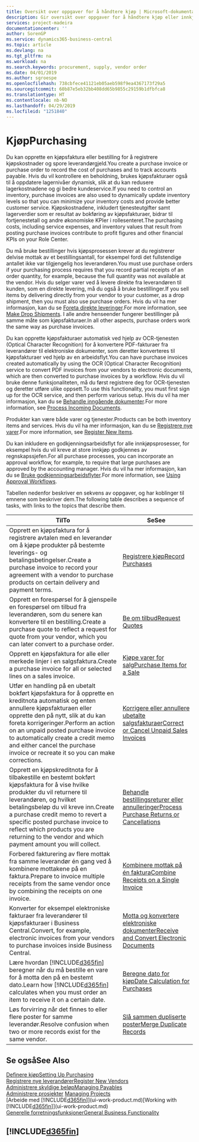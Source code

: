 ```yaml
---
title: Oversikt over oppgaver for å håndtere kjøp | Microsoft-dokumentasjon
description: Gir oversikt over oppgaver for å håndtere kjøp eller innkjøpsprosesser, inkludert hvordan kjøpsfakturaer og bestillinger fungerer.
services: project-madeira
documentationcenter: ''
author: SorenGP
ms.service: dynamics365-business-central
ms.topic: article
ms.devlang: na
ms.tgt_pltfrm: na
ms.workload: na
ms.search.keywords: procurement, supply, vendor order
ms.date: 04/01/2019
ms.author: sgroespe
ms.openlocfilehash: 738cbfece41121eb05aeb598f9ea4367173f29a5
ms.sourcegitcommit: 60b87e5eb32bb408dd65b9855c29159b1dfbfca8
ms.translationtype: HT
ms.contentlocale: nb-NO
ms.lasthandoff: 04/29/2019
ms.locfileid: "1251840"
---
```

# <a name="purchasing"></a><span data-ttu-id="380e8-103">Kjøp</span><span class="sxs-lookup"><span data-stu-id="380e8-103">Purchasing</span></span>
<span data-ttu-id="380e8-104">Du kan opprette en kjøpsfaktura eller bestilling for å registrere kjøpskostnader og spore leverandørgjeld.</span><span class="sxs-lookup"><span data-stu-id="380e8-104">You create a purchase invoice or purchase order to record the cost of purchases and to track accounts payable.</span></span> <span data-ttu-id="380e8-105">Hvis du vil kontrollere en beholdning, brukes kjøpsfakturaer også til å oppdatere lagernivåer dynamisk, slik at du kan redusere lagerkostnadene og gi bedre kundeservice.</span><span class="sxs-lookup"><span data-stu-id="380e8-105">If you need to control an inventory, purchase invoices are also used to dynamically update inventory levels so that you can minimize your inventory costs and provide better customer service.</span></span> <span data-ttu-id="380e8-106">Kjøpskostnadene, inkludert tjenesteutgifter samt lagerverdier som er resultat av bokføring av kjøpsfakturaer, bidrar til fortjenestetall og andre økonomiske KPIer i rollesenteret.</span><span class="sxs-lookup"><span data-stu-id="380e8-106">The purchasing costs, including service expenses, and inventory values that result from posting purchase invoices contribute to profit figures and other financial KPIs on your Role Center.</span></span>

<span data-ttu-id="380e8-107">Du må bruke bestillinger hvis kjøpsprosessen krever at du registrerer delvise mottak av et bestillingsantall, for eksempel fordi det fullstendige antallet ikke var tilgjengelig hos leverandøren.</span><span class="sxs-lookup"><span data-stu-id="380e8-107">You must use purchase orders if your purchasing process requires that you record partial receipts of an order quantity, for example, because the full quantity was not available at the vendor.</span></span> <span data-ttu-id="380e8-108">Hvis du selger varer ved å levere direkte fra leverandøren til kunden, som en direkte levering, må du også å bruke bestillinger.</span><span class="sxs-lookup"><span data-stu-id="380e8-108">If you sell items by delivering directly from your vendor to your customer, as a drop shipment, then you must also use purchase orders.</span></span> <span data-ttu-id="380e8-109">Hvis du vil ha mer informasjon, kan du se [Foreta direkte leveringer](sales-how-drop-shipment.md).</span><span class="sxs-lookup"><span data-stu-id="380e8-109">For more information, see [Make Drop Shipments](sales-how-drop-shipment.md).</span></span> <span data-ttu-id="380e8-110">I alle andre henseender fungerer bestillinger på samme måte som kjøpsfakturaer.</span><span class="sxs-lookup"><span data-stu-id="380e8-110">In all other aspects, purchase orders work the same way as purchase invoices.</span></span>

<span data-ttu-id="380e8-111">Du kan opprette kjøpsfakturaer automatisk ved hjelp av OCR-tjenesten (Optical Character Recognition) for å konvertere PDF-fakturaer fra leverandører til elektroniske dokumenter, som deretter konverteres til kjøpsfakturaer ved hjelp av en arbeidsflyt.</span><span class="sxs-lookup"><span data-stu-id="380e8-111">You can have purchase invoices created automatically by using the OCR (Optical Character Recognition) service to convert PDF invoices from your vendors to electronic documents, which are then converted to purchase invoices by a workflow.</span></span> <span data-ttu-id="380e8-112">Hvis du vil bruke denne funksjonaliteten, må du først registrere deg for OCR-tjenesten og deretter utføre ulike oppsett.</span><span class="sxs-lookup"><span data-stu-id="380e8-112">To use this functionality, you must first sign up for the OCR service, and then perform various setup.</span></span> <span data-ttu-id="380e8-113">Hvis du vil ha mer informasjon, kan du se [Behandle inngående dokumenter](across-process-income-documents.md).</span><span class="sxs-lookup"><span data-stu-id="380e8-113">For more information, see [Process Incoming Documents](across-process-income-documents.md).</span></span>      

<span data-ttu-id="380e8-114">Produkter kan være både varer og tjenester.</span><span class="sxs-lookup"><span data-stu-id="380e8-114">Products can be both inventory items and services.</span></span> <span data-ttu-id="380e8-115">Hvis du vil ha mer informasjon, kan du se [Registrere nye varer](inventory-how-register-new-items.md).</span><span class="sxs-lookup"><span data-stu-id="380e8-115">For more information, see [Register New Items](inventory-how-register-new-items.md).</span></span>

<span data-ttu-id="380e8-116">Du kan inkludere en godkjenningsarbeidsflyt for alle innkjøpsprosesser, for eksempel hvis du vil kreve at store innkjøp godkjennes av regnskapssjefen.</span><span class="sxs-lookup"><span data-stu-id="380e8-116">For all purchase processes, you can incorporate an approval workflow, for example, to require that large purchases are approved by the accounting manager.</span></span> <span data-ttu-id="380e8-117">Hvis du vil ha mer informasjon, kan du se [Bruke godkjenningsarbeidsflyter](across-how-use-approval-workflows.md).</span><span class="sxs-lookup"><span data-stu-id="380e8-117">For more information, see [Using Approval Workflows](across-how-use-approval-workflows.md).</span></span>

<span data-ttu-id="380e8-118">Tabellen nedenfor beskriver en sekvens av oppgaver, og har koblinger til emnene som beskriver dem.</span><span class="sxs-lookup"><span data-stu-id="380e8-118">The following table describes a sequence of tasks, with links to the topics that describe them.</span></span>

| <span data-ttu-id="380e8-119">Til</span><span class="sxs-lookup"><span data-stu-id="380e8-119">To</span></span> | <span data-ttu-id="380e8-120">Se</span><span class="sxs-lookup"><span data-stu-id="380e8-120">See</span></span> |
| --- | --- |
| <span data-ttu-id="380e8-121">Opprett en kjøpsfaktura for å registrere avtalen med en leverandør om å kjøpe produkter på bestemte leverings- og betalingsbetingelser.</span><span class="sxs-lookup"><span data-stu-id="380e8-121">Create a purchase invoice to record your agreement with a vendor to purchase products on certain delivery and payment terms.</span></span> |[<span data-ttu-id="380e8-122">Registrere kjøp</span><span class="sxs-lookup"><span data-stu-id="380e8-122">Record Purchases</span></span>](purchasing-how-record-purchases.md) |
|<span data-ttu-id="380e8-123">Opprett en forespørsel for å gjenspeile en forespørsel om tilbud fra leverandøren, som du senere kan konvertere til en bestilling.</span><span class="sxs-lookup"><span data-stu-id="380e8-123">Create a purchase quote to reflect a request for quote from your vendor, which you can later convert to a purchase order.</span></span>|[<span data-ttu-id="380e8-124">Be om tilbud</span><span class="sxs-lookup"><span data-stu-id="380e8-124">Request Quotes</span></span>](purchasing-how-request-quotes.md)|
| <span data-ttu-id="380e8-125">Opprett en kjøpsfaktura for alle eller merkede linjer i en salgsfaktura.</span><span class="sxs-lookup"><span data-stu-id="380e8-125">Create a purchase invoice for all or selected lines on a sales invoice.</span></span> |[<span data-ttu-id="380e8-126">Kjøpe varer for salg</span><span class="sxs-lookup"><span data-stu-id="380e8-126">Purchase Items for a Sale</span></span>](purchasing-how-purchase-products-sale.md) |
| <span data-ttu-id="380e8-127">Utfør en handling på en ubetalt bokført kjøpsfaktura for å opprette en kreditnota automatisk og enten annullere kjøpsfakturaen eller opprette den på nytt, slik at du kan foreta korrigeringer.</span><span class="sxs-lookup"><span data-stu-id="380e8-127">Perform an action on an unpaid posted purchase invoice to automatically create a credit memo and either cancel the purchase invoice or recreate it so you can make corrections.</span></span> |[<span data-ttu-id="380e8-128">Korrigere eller annullere ubetalte salgsfakturaer</span><span class="sxs-lookup"><span data-stu-id="380e8-128">Correct or Cancel Unpaid Sales Invoices</span></span>](purchasing-how-correct-cancel-unpaid-purchase-invoices.md) |
| <span data-ttu-id="380e8-129">Opprett en kjøpskreditnota for å tilbakestille en bestemt bokført kjøpsfaktura for å vise hvilke produkter du vil returnere til leverandøren, og hvilket betalingsbeløp du vil kreve inn.</span><span class="sxs-lookup"><span data-stu-id="380e8-129">Create a purchase credit memo to revert a specific posted purchase invoice to reflect which products you are returning to the vendor and which payment amount you will collect.</span></span> |[<span data-ttu-id="380e8-130">Behandle bestillingsreturer eller annulleringer</span><span class="sxs-lookup"><span data-stu-id="380e8-130">Process Purchase Returns or Cancellations</span></span>](purchasing-how-register-new-vendors.md) |
|<span data-ttu-id="380e8-131">Forbered fakturering av flere mottak fra samme leverandør én gang ved å kombinere mottakene på en faktura.</span><span class="sxs-lookup"><span data-stu-id="380e8-131">Prepare to invoice multiple receipts from the same vendor once by combining the receipts on one invoice.</span></span>|[<span data-ttu-id="380e8-132">Kombinere mottak på én faktura</span><span class="sxs-lookup"><span data-stu-id="380e8-132">Combine Receipts on a Single Invoice</span></span>](purchasing-how-to-combine-receipts.md)|
|<span data-ttu-id="380e8-133">Konverter for eksempel elektroniske fakturaer fra leverandører til kjøpsfakturaer i Business Central.</span><span class="sxs-lookup"><span data-stu-id="380e8-133">Convert, for example, electronic invoices from your vendors to purchase invoices inside Business Central.</span></span>|[<span data-ttu-id="380e8-134">Motta og konvertere elektroniske dokumenter</span><span class="sxs-lookup"><span data-stu-id="380e8-134">Receive and Convert Electronic Documents</span></span>](purchasing-how-to-receive-and-convert-electronic-documents.md)|
| <span data-ttu-id="380e8-135">Lære hvordan [!INCLUDE[d365fin](includes/d365fin_md.md)] beregner når du må bestille en vare for å motta den på en bestemt dato.</span><span class="sxs-lookup"><span data-stu-id="380e8-135">Learn how [!INCLUDE[d365fin](includes/d365fin_md.md)] calculates when you must order an item to receive it on a certain date.</span></span>|[<span data-ttu-id="380e8-136">Beregne dato for kjøp</span><span class="sxs-lookup"><span data-stu-id="380e8-136">Date Calculation for Purchases</span></span>](purchasing-date-calculation-for-purchases.md)|
|<span data-ttu-id="380e8-137">Løs forvirring når det finnes to eller flere poster for samme leverandør.</span><span class="sxs-lookup"><span data-stu-id="380e8-137">Resolve confusion when two or more records exist for the same vendor.</span></span>|[<span data-ttu-id="380e8-138">Slå sammen dupliserte poster</span><span class="sxs-lookup"><span data-stu-id="380e8-138">Merge Duplicate Records</span></span>](sales-how-merge-duplicate-records.md)|

## <a name="see-also"></a><span data-ttu-id="380e8-139">Se også</span><span class="sxs-lookup"><span data-stu-id="380e8-139">See Also</span></span>
[<span data-ttu-id="380e8-140">Definere kjøp</span><span class="sxs-lookup"><span data-stu-id="380e8-140">Setting Up Purchasing</span></span>](purchasing-setup-purchasing.md)  
[<span data-ttu-id="380e8-141">Registrere nye leverandører</span><span class="sxs-lookup"><span data-stu-id="380e8-141">Register New Vendors</span></span>](purchasing-how-register-new-vendors.md)  
[<span data-ttu-id="380e8-142">Administrere skyldige beløp</span><span class="sxs-lookup"><span data-stu-id="380e8-142">Managing Payables</span></span>](payables-manage-payables.md)  
<span data-ttu-id="380e8-143">[Administrere prosjekter](projects-manage-projects.md)  </span><span class="sxs-lookup"><span data-stu-id="380e8-143">[Managing Projects](projects-manage-projects.md)  </span></span>  
<span data-ttu-id="380e8-144">[Arbeide med [!INCLUDE[d365fin](includes/d365fin_md.md)]](ui-work-product.md)</span><span class="sxs-lookup"><span data-stu-id="380e8-144">[Working with [!INCLUDE[d365fin](includes/d365fin_md.md)]](ui-work-product.md)</span></span>  
[<span data-ttu-id="380e8-145">Generelle forretningsfunksjoner</span><span class="sxs-lookup"><span data-stu-id="380e8-145">General Business Functionality</span></span>](ui-across-business-areas.md)

## [!INCLUDE[d365fin](includes/free_trial_md.md)]  

